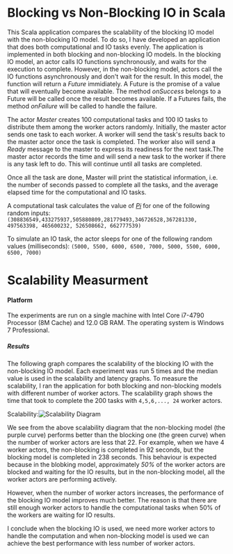# Blocking vs Non-Blocking IO in Scala

This Scala application compares the scalability of the blocking IO model with the non-blocking IO model. To do so, I have developed an application that does both computational and IO tasks evenly. The application is implemented in both blocking and non-blocking IO models. In the blocking IO model, an actor calls IO functions synchronously, and waits for the execution to complete. However, in the non-blocking model, actors call the IO functions asynchronously and don't wait for the result. In this model, the function will return a *Future* immidiately. A Future is the promise of a value that will eventually become available. The method *onSuccess* belongs to a Future will be called once the result becomes available. If a Futures fails, the method *onFailure* will be called to handle the failure.

The actor *Master* creates 100 computational tasks and 100 IO tasks to distribute them among the worker actors randomly. Initially, the master actor sends one task to each worker. A worker will send the task's results back to the master actor once the task is completed. The worker also will send a *Ready* message to the master to express its readiness for the next task.The master actor records the time and will send a new task to the worker if there is any task left to do. This will continue until all tasks are completed.

Once all the task are done, Master will print the statistical information, i.e. the number of seconds passed to complete all the tasks, and the average elapsed time for the computational and IO tasks.

A computational task calculates the value of [*Pi*](https://github.com/amirghaffari/Calculating-Pi-Using-Akka) for one of the following random inputs:
```(308836549,433275937,505880809,281779493,346726528,367281330, 497563398, 465600232, 526508662, 662777539)```

To simulate an IO task, the actor sleeps for one of the following random values (milliseconds):
```(5000, 5500, 6000, 6500, 7000, 5000, 5500, 6000, 6500, 7000)```



# Scalability Measurment
#### Platform
The experiments are run on a single machine with Intel Core i7-4790 Processor (8M Cache) and 12.0 GB RAM. The operating system is Windows 7 Professional.

##### Results

The following graph compares the scalability of the blocking IO with the non-blocking IO model. Each experiment was run 5 times and the median value is used in the scalability and latency graphs. To measure the scalability, I ran the application for both blocking and non-blocking models with different number of worker actors. The scalability graph shows the time that took to complete the 200 tasks with ```4,5,6,..., 24``` worker actors.

Scalability:![Scalability Diagram](https://github.com/amirghaffari/blocking_vs_non-blocking_IO/blob/master/scalability.png "Scalability Diagram")

We see from the above scalability diagram that the non-blocking model (the purple curve) performs better than the blocking one (the green curve) when the number of worker actors are less that 22. For example, when we have 4 worker actors, the non-blocking is completed in 92 seconds, but the blocking model is completed in 238 seconds. This behaviour is expected because in the blobking model, approximately *50%* of the worker actors are blocked and waiting for the IO results, but in the non-blocking model, all the worker actors are performing actively.

However, when the number of worker actors increases, the performance of the blocking IO model improves much better. The reason is that there are still enough worker actors to handle the computational tasks when 50% of the workers are waiting for IO results.

I conclude when the blocking IO is used, we need more worker actors to handle the computation and when non-blocking model is used we can achieve the best performance with less number of worker actors.


